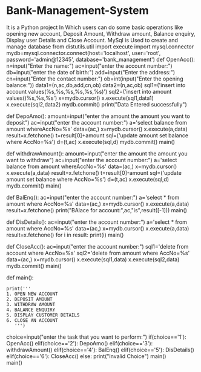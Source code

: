 # Bank-Management-System
It is a Python project In Which users can do some basic operations like opening  new account, Deposit Amount, Withdraw amount, Balance enquiry,  Display user Details and  Close Account.  MySql is Used to create and manage database
from distutils.util import execute
import mysql.connector
mydb=mysql.connector.connect(host='localhost', user='root', password='admin@12345', database='bank_management')
def OpenAcc():
    n=input("Enter the name:")
    ac=input("enter the account number:")
    db=input("enter the date of birth:")
    add=input("Enter the address:")
    cn=input("Enter the contact number:")
    ob=int(input("Enter the opening balance:"))
    data1=(n,ac,db,add,cn,ob)
    data2=(n,ac,ob)
    sql1=('insert into account values(%s,%s,%s,%s,%s,%s)')
    sql2=('insert into amount values()%s,%s,%s')
    x=mydb.cursor()
    x.execute(sql1,data1)
    x.execute(sql2,data2)
    mydb.commit()
    print("Data Entered successfully")


def DepoAmo():
    amount=input("enter the amount the amount you want to deposit")
    ac=input("enter the account number:")
    a='select balance from amount whereAccNo=%s'
    data=(ac,)
    x=mydb.cursor()
    x.execute(a,data)
    result=x.fetchone()
    t=result[0]+amount
    sql=('update amount set balance where AccNo=%s')
    d=(t,ac)
    x.execute(sql,d)
    mydb.commit()
    main()

def withdrawAmount():
    amount=input("enter the amount the amount you want to withdraw")
    ac=input("enter the account number:")
    a='select balance from amount whereAccNo=%s'
    data=(ac,)
    x=mydb.cursor()
    x.execute(a,data)
    result=x.fetchone()
    t=result[0]-amount
    sql=('update amount set balance where AccNo=%s')
    d=(t,ac)
    x.execute(sql,d)
    mydb.commit()
    main()

def BalEnq():
     ac=input("enter the account number:")
     a='select * from amount where AccNo=%s'
     data=(ac,)
     x=mydb.cursor()
     x.execute(a,data)
     result=x.fetchone()
     print("BAlace for account:",ac,"is",result([-1]))
     main()

def DisDetails():
     ac=input("enter the account number:")
     a='select * from amount where AccNo=%s'
     data=(ac,)
     x=mydb.cursor()
     x.execute(a,data)
     result=x.fetchone()
     for i in result:
        print(i)
        main()

def CloseAcc():
    ac=input("enter the account number:")
    sql1='delete from account where AccNo=%s'
    sql2='delete from amount where AccNo=%s'
    data=(ac,)
    x=mydb.cursor()
    x.execute(sql1,data)
    x.execute(sql2,data)
    mydb.commit()
    main()



def main():
    
    print('''
    1. OPEN NEW ACCOUNT
    2. DEPOSIT AMOUNT
    3. WITHDRAW AMOUNT
    4. BALANCE ENQUIRY
    5. DISPLAY CUSTOMER DETAILS
    6. CLOSE AN ACCOUNT
       ''')
choice=input("enter the task that you want to perform:")
if(choice=='1'):
    OpenAcc()
elif(choice=='2'):
    DepoAmo()
elif(choice=='3'):
    withdrawAmount()
elif(choice=='4'):
    BalEnq()
elif(choice=='5'):
    DisDetails()
elif(choice=='6'):
    CloseAcc()
else:
    print("Invalid Choice") 
    main()   
main()
